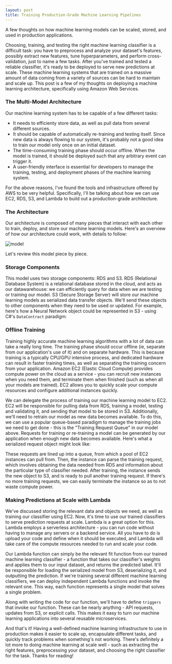```yaml
---
layout: post
title: Training Production-Grade Machine Learning Pipelines 
---
```

A few thoughts on how machine learning models can be scaled, stored, and used in production applications. 


Choosing, training, and testing the right machine learning classifier is a difficult task: you have to preprocess 
and analyze your dataset's features, possibly extract new features, tune hyperparameters, and perform cross-validation, just to name a few tasks. 
After you've trained and tested a reliable classifier, it's ready to be deployed to serve new predictions at scale. 
These machine learning systems that are trained on a massive amount of data coming from a variety of sources can be hard to maintain and scale up. This post is a few of my thoughts on deploying a machine learning architecture, specifically using Amazon Web Services. 

### The Multi-Model Architecture
Our machine learning system has to be capable of a few different tasks: 

- It needs to efficienty store data, as well as pull data from several different sources. 
- It should be capable of automatically re-training and testing itself. Since new data is always flowing to our system, it's probably not a good idea to train our model only once on an initial dataset. 
- The time-consuming training phase should occur offline. When the model is trained, it should be deployed such that any arbitrary event can trigger it.
- A user-friendly interface is essential for developers to manage the training, testing, and deployment phases of the machine learning system. 

For the above reasons, I've found the tools and infrastructure offered by AWS to be very helpful. Specifically, I'll be talking about how we can use EC2, RDS, S3, and Lambda to build out a production-grade architecture.

### The Architecture
Our architecture is composed of many pieces that interact with each other to train, deploy, and store our machine learning models. Here's an overview of how our architecture could work, with details to follow: 

![model](https://raw.githubusercontent.com/rohan-varma/rohan-blog/master/images/model.png)

Let's review this model piece by piece. 

### Storage Components
This model uses two storage components: RDS and S3. RDS (Relational Database System) is a relational database stored in the cloud, and acts as our datawarehouse: we can efficiently query for data when we are testing or training our model. S3 (Secure Storage Server) will store our machine learning models as serialized data transfer objects. We'll send these objects to other components when they need to be used or updated. For example, here's how a Neural Network object could be represented in S3 - using C#'s `DataContract` paradigm: 
<script src="https://gist.github.com/rohan-varma/92b6a07db23399cfdb98f348cca9370c.js"></script>

### Offline Training
Training highly accurate machine learning algorithms with a lot of data can take a really long time. The training phase should occur offline (ie, separate from our application's use of it) and on separate hardware. This is because training is a typically CPU/GPU intensive process, and dedicated hardware can result in faster training times, as well as separating the training concern from your application. Amazon EC2 (Elastic Cloud Compute) provides compute power on the cloud as a service - you can recruit new instances when you need them, and terminate them when finished (such as when all your models are trained). EC2 allows you to quickly scale your compute resources and configure additional instances quickly. 

We can delegate the process of training our machine learning model to EC2. EC2 will be responsible for pulling data from RDS, training a model, testing and validating it, and sending that model to be stored in S3. Additionally, we'll need to retrain our model as new data becomes available. To do this, we can use a popular queue-based paradigm to manage the training jobs we need to get done - this is the "Training Request Queue" in our model above. Requests for training or re-training a model can be generated by our application when enough new data becomes available. Here's what a serialized request object might look like: 

<script src="https://gist.github.com/rohan-varma/ad7306b3628a98db712d2b504c7d15fa.js"></script>

These requests are lined up into a queue, from which a pool of EC2 instances can pull from. Then, the instance can parse the training request, which involves obtaining the data needed from RDS and information about the particular type of classifier needed. After training, the instance sends the new object to S3, and is ready to pull another training request. If there's no more training requests, we can easily terminate the instance so as to not waste compute power. 

### Making Predictions at Scale with Lambda
We've discussed storing the relevant data and objects we need, as well as training our classifier using EC2. Now, it's time to use our trained classifiers to serve prediction requests at scale. Lambda is a great option for this. Lambda employs a serverless architecture - you can run code without having to manage any servers or a backend service. All you have to do is upload your code and define when it should be executed, and Lambda will take care of the compute resources needed to run and scale your code. 

Our Lambda function can simply be the relevant fit function from our trained machine learning classifier - a function that takes our classifier's weights and applies them to our input dataset, and returns the predicted label. It'll be responsible for loading the serialized model from S3, deserializing it, and outputting the prediction. If we're training several different machine learning classifiers, we can deploy independent Lambda functions and invoke the relevant one. This way, each function represents a single model that solves a single problem. 

Along with writing the code for our function, we'll have to define `triggers` that invoke our function. These can be nearly anything - API requests, updates from S3, or explicit calls. This makes it easy to turn our machine learning applications into several reusable microservices. 

And that's it! Having a well-defined machine learning infrastructure to use in production makes it easier to scale up, encapsulate different tasks, and quickly track problems when something's not working. There's definitely a lot more to doing machine learning at scale well - such as extracting the right features, preprocessing your dataset, and choosing the right classifier for the task. Thanks for reading! 

